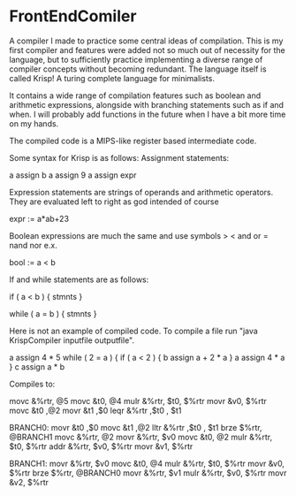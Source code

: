 # FrontEndComiler
A compiler I made to practice some central ideas of compilation. This is my first compiler and features were
added not so much out of necessity for the language, but to sufficiently practice implementing a diverse range of
compiler concepts without becoming redundant. The language itself is called Krisp! A turing complete language for minimalists. 

It contains a wide range of compilation features such as boolean and arithmetic expressions, alongside with
branching statements such as if and when. I will probably add functions in the future when I have a bit more time on my hands.

The compiled code is a MIPS-like register based intermediate code.

Some syntax for Krisp is as follows:
Assignment statements:

a assign b
a assign 9
a assign expr

Expression statements are strings of operands and arithmetic operators. They are evaluated left to right as god
intended of course

expr := a*ab+23

Boolean expressions are much the same and use symbols > < and or = nand nor e.x.

bool := a < b

If and while statements are as follows:

if ( a < b ) {
stmnts
}

while ( a = b ) {
stmnts
}

Here is not an example of compiled code. To compile a file run "java KrispCompiler inputfile outputfile".

a assign 4 * 5
while ( 2 = a ) {
    if ( a < 2 ) {
    b assign a + 2 * a
    }
    a assign 4 * a
}
c assign a * b

Compiles to:

movc &%rtr, @5
movc &t0, @4
mulr &%rtr, $t0, $%rtr
movr &v0, $%rtr
movc &t0 ,@2
movr &t1 ,$0
leqr &%rtr ,$t0 , $t1

BRANCH0:
movr &t0 ,$0
movc &t1 ,@2
lltr &%rtr ,$t0 , $t1
brze $%rtr, @BRANCH1
movc &%rtr, @2
movr &%rtr, $v0
movc &t0, @2
mulr &%rtr, $t0, $%rtr
addr &%rtr, $v0, $%rtr
movr &v1, $%rtr

BRANCH1:
movr &%rtr, $v0
movc &t0, @4
mulr &%rtr, $t0, $%rtr
movr &v0, $%rtr
brze $%rtr, @BRANCH0
movr &%rtr, $v1
mulr &%rtr, $v0, $%rtr
movr &v2, $%rtr
